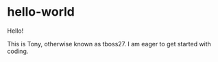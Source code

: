 # hello-world

Hello!

This is Tony, otherwise known as tboss27. I am eager to get started with coding.

